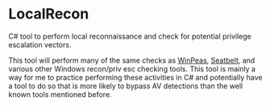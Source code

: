 # LocalRecon
C# tool to perform local reconnaissance and check for potential privilege escalation vectors.

This tool will perform many of the same checks as [WinPeas](https://github.com/carlospolop/PEASS-ng), [Seatbelt](https://github.com/GhostPack/Seatbelt), and various other Windows recon/priv esc checking tools.  This tool is mainly a way for me to practice performing these activities in C# and potentially have a tool to do so that is more likely to bypass AV detections than the well known tools mentioned before.
